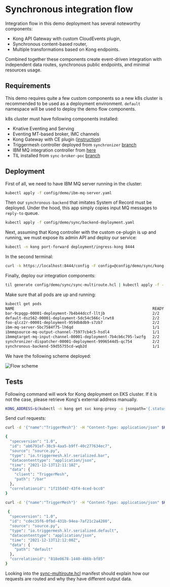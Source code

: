 # Synchronous integration flow

Integration flow in this demo deployment has several noteworthy components:
- Kong API Gateway with custom CloudEvents plugin,
- Synchronous content-based router,
- Multiple transformations based on Kong endpoints.

Combined together these components create event-driven integration with independent data routes, synchronous public endpoints, and minimal resources usage.


## Requirements

This demo requires quite a few custom components so a new k8s cluster is recommended to be used as a deployment environment. `default` namespace will be used to deploy the demo flow components.

k8s cluster must have following components installed:
- Knative Eventing and Serving
- Eventing MT-based broker, IMC channels
- Kong Gateway with CE plugin ([instruction](https://github.com/triggermesh/kong-cloudevents-plugin#readme))
- Triggermesh controller deployed from `synchronizer` [branch](https://github.com/triggermesh/triggermesh/tree/synchronizer) 
- IBM MQ integration controller from [here](https://github.com/triggermesh/ibm-mq-target)
- TIL installed from `sync-broker-poc` [branch](https://github.com/triggermesh/til/tree/sync-broker-poc)


## Deployment

First of all, we need to have IBM MQ server running in the cluster:

```sh
kubectl apply -f config/demo/ibm-mq-server.yaml
```

Then our `synchronous-backend` that imitates System of Record must be deployed. Under the hood, this app simply copies input MQ messages to `reply-to` queue.

```sh
kubectl apply -f config/demo/sync/backend-deployment.yaml
```

Next, assuming that Kong controller with the custom ce-plugin is up and running, we must expose its admin API and deploy our service:

```sh
kubectl -n kong port-forward deployment/ingress-kong 8444
```
In the second terminal:

```sh
curl -k https://localhost:8444/config -F config=@config/demo/sync/kong-service.yml
```

Finally, deploy our integration components:

```sh
til generate config/demo/sync/sync-multiroute.hcl | kubectl apply -f -
```

Make sure that all pods are up and running:

```sh
kubectl get pods
NAME                                                             READY   STATUS    RESTARTS   AGE
bar-9cpqgp-00001-deployment-7b4b44dccf-lltjb                     2/2     Running   0          13s
default-dsz562-00001-deployment-5dc54c566c-lrwt8                 2/2     Running   0          19s
foo-qlcz2r-00001-deployment-959db8db9-s7zb7                      2/2     Running   0          83s
ibm-mq-server-5bc7584f75-lh6qd                                   1/1     Running   0          10d
ibmmqsource-mq-output-channel-75977cb4c5-hsdl4                   1/1     Running   0          102m
ibmmqtarget-mq-input-channel-00001-deployment-7b4cb6c795-lwzfg   2/2     Running   0          113s
synchronizer-dispatcher-00001-deployment-9996544d5-qc754         2/2     Running   0          118s
synchronous-backend-59d55755cd-wqb2d                             1/1     Running   0          110m
```

We have the following scheme deployed:

![Flow scheme](.assets/sync-multiroute-flow.png)


## Tests

Following command will work for Kong deployment on EKS cluster. If it is not the case, please retrieve Kong's external address manually.

```sh
KONG_ADDRESS=$(kubectl -n kong get svc kong-proxy -o jsonpath='{.status.loadBalancer.ingress[0].hostname}')
```

Send curl requests:

```sh
curl -d '{"name":"TriggerMesh"}' -H "Content-Type: application/json" $KONG_ADDRESS/bar

{
  "specversion": "1.0",
  "id": "ab6791ef-38c9-4aa5-b9ff-40c277634ec7",
  "source": "source.py",
  "type": "io.triggermesh.klr.serialized.bar",
  "datacontenttype": "application/json",
  "time": "2021-12-13T12:11:10Z",
  "data": {
    "client": "TriggerMesh",
    "path": "/bar"
  },
  "correlationid": "1f155d47-43f4-4ced-bcc0"
}
```

```sh
curl -d '{"name":"TriggerMesh"}' -H "Content-Type: application/json" $KONG_ADDRESS/random-endpoint
 
 {
  "specversion": "1.0",
  "id": "cdec35f6-0fbd-431b-94ea-7af21c2a4280",
  "source": "source.py",
  "type": "io.triggermesh.klr.serialized.default",
  "datacontenttype": "application/json",
  "time": "2021-12-13T12:12:00Z",
  "data": {
    "path": "default"
  },
  "correlationid": "818e0678-1440-486b-bf85"
}
```

Looking into the [sync-multiroute.hcl](./sync-multiroute.hcl) manifest should explain how our requests are routed and why they have different output data.
